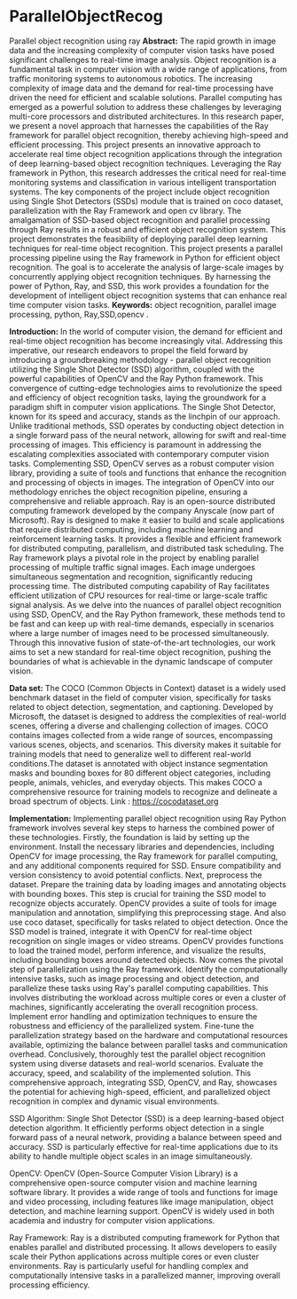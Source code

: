 # ParallelObjectRecog
Parallel object recognition using ray
**Abstract:**
The rapid growth in image data and the increasing complexity of computer vision tasks have posed significant challenges to real-time image analysis. Object recognition is a fundamental task in computer vision with a wide range of applications, from traffic monitoring systems to autonomous robotics. The increasing complexity of image data and the demand for real-time processing have driven the need for efficient and scalable solutions. Parallel computing has emerged as a powerful solution to address these challenges by leveraging multi-core processors and distributed architectures. In this research paper, we present a novel approach that harnesses the capabilities of the Ray framework for parallel object recognition, thereby achieving high-speed and efficient processing. This project presents an innovative approach to accelerate real time object recognition applications through the integration of deep learning-based object recognition techniques. Leveraging the Ray framework in Python, this research addresses the critical need for real-time monitoring systems and classification in various intelligent transportation systems. The key components of the project include object recognition using Single Shot Detectors (SSDs) module that is trained on coco dataset, parallelization with the Ray Framework and open cv library. The amalgamation of SSD-based object recognition and parallel processing through Ray results in a robust and efficient object recognition system. This project demonstrates the feasibility of deploying parallel deep learning techniques for real-time object recognition. This project presents a parallel processing pipeline using the Ray framework in Python for efficient object recognition. The goal is to accelerate the analysis of large-scale images by concurrently applying object recognition techniques. By harnessing the power of Python, Ray, and SSD, this work provides a foundation for the development of intelligent object recognition systems that can enhance real time computer vision tasks.
**Keywords:**
object recognition, parallel image processing, python, Ray,SSD,opencv .

**Introduction:**
In the world of computer vision, the demand for efficient and real-time object recognition has become increasingly vital. Addressing this imperative, our research endeavors to propel the field forward by introducing a groundbreaking methodology - parallel object recognition utilizing the Single Shot Detector (SSD) algorithm, coupled with the powerful capabilities of OpenCV and the Ray Python framework. This convergence of cutting-edge technologies aims to revolutionize the speed and efficiency of object recognition tasks, laying the groundwork for a paradigm shift in computer vision applications.
The Single Shot Detector, known for its speed and accuracy, stands as the linchpin of our approach. Unlike traditional methods, SSD operates by conducting object detection in a single forward pass of the neural network, allowing for swift and real-time processing of images. This efficiency is paramount in addressing the escalating complexities associated with contemporary computer vision tasks.
Complementing SSD, OpenCV serves as a robust computer vision library, providing a suite of tools and functions that enhance the recognition and processing of objects in images. The integration of OpenCV into our methodology enriches the object recognition pipeline, ensuring a comprehensive and reliable approach.
Ray is an open-source distributed computing framework developed by the company Anyscale (now part of Microsoft). Ray is designed to make it easier to build and scale applications that require distributed computing, including machine learning and reinforcement learning tasks. It provides a flexible and efficient framework for distributed computing, parallelism, and distributed task scheduling. The Ray framework plays a pivotal role in the project by enabling parallel processing of multiple traffic signal images. Each image undergoes simultaneous segmentation and recognition, significantly reducing processing time. The distributed computing capability of Ray facilitates efficient utilization of CPU resources for real-time or large-scale traffic signal analysis.
As we delve into the nuances of parallel object recognition using SSD, OpenCV, and the Ray Python framework, these methods tend to be fast and can keep up with real-time demands, especially in scenarios where a large number of images need to be processed simultaneously.
Through this innovative fusion of state-of-the-art technologies, our work aims to set a new standard for real-time object recognition, pushing the boundaries of what is achievable in the dynamic landscape of computer vision.


**Data set:**
The COCO (Common Objects in Context) dataset is a widely used benchmark dataset in the field of computer vision, specifically for tasks related to object detection, segmentation, and captioning. Developed by Microsoft, the dataset is designed to address the complexities of real-world scenes, offering a diverse and challenging collection of images.
COCO contains images collected from a wide range of sources, encompassing various scenes, objects, and scenarios. This diversity makes it suitable for training models that need to generalize well to different real-world conditions.The dataset is annotated with object instance segmentation masks and bounding boxes for 80 different object categories, including people, animals, vehicles, and everyday objects. This makes COCO a comprehensive resource for training models to recognize and delineate a broad spectrum of objects.
Link : https://cocodataset.org

**Implementation:**
Implementing parallel object recognition using Ray Python framework involves several key steps to harness the combined power of these technologies.
Firstly, the foundation is laid by setting up the environment. Install the necessary libraries and dependencies, including OpenCV for image processing, the Ray framework for parallel computing, and any additional components required for SSD. Ensure compatibility and version consistency to avoid potential conflicts.
Next, preprocess the dataset. Prepare the training data by loading images and annotating objects with bounding boxes. This step is crucial for training the SSD model to recognize objects accurately. OpenCV provides a suite of tools for image manipulation and annotation, simplifying this preprocessing stage. And also use coco dataset, specifically for tasks related to object detection. 
Once the SSD model is trained, integrate it with OpenCV for real-time object recognition on single images or video streams. OpenCV provides functions to load the trained model, perform inference, and visualize the results, including bounding boxes around detected objects.
Now comes the pivotal step of parallelization using the Ray framework. Identify the computationally intensive tasks, such as image processing and object detection, and parallelize these tasks using Ray's parallel computing capabilities. This involves distributing the workload across multiple cores or even a cluster of machines, significantly accelerating the overall recognition process.
Implement error handling and optimization techniques to ensure the robustness and efficiency of the parallelized system. Fine-tune the parallelization strategy based on the hardware and computational resources available, optimizing the balance between parallel tasks and communication overhead.
Conclusively, thoroughly test the parallel object recognition system using diverse datasets and real-world scenarios. Evaluate the accuracy, speed, and scalability of the implemented solution. This comprehensive approach, integrating SSD, OpenCV, and Ray, showcases the potential for achieving high-speed, efficient, and parallelized object recognition in complex and dynamic visual environments.


SSD Algorithm: Single Shot Detector (SSD) is a deep learning-based object detection algorithm. It efficiently performs object detection in a single forward pass of a neural network, providing a balance between speed and accuracy. SSD is particularly effective for real-time applications due to its ability to handle multiple object scales in an image simultaneously.

OpenCV: OpenCV (Open-Source Computer Vision Library) is a comprehensive open-source computer vision and machine learning software library. It provides a wide range of tools and functions for image and video processing, including features like image manipulation, object detection, and machine learning support. OpenCV is widely used in both academia and industry for computer vision applications.

Ray Framework: Ray is a distributed computing framework for Python that enables parallel and distributed processing. It allows developers to easily scale their Python applications across multiple cores or even cluster environments. Ray is particularly useful for handling complex and computationally intensive tasks in a parallelized manner, improving overall processing efficiency.


